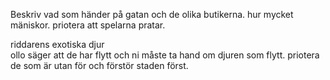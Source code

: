 
Beskriv vad som händer på gatan och de olika butikerna. hur mycket mäniskor.
priotera att spelarna pratar.

riddarens exotiska djur  
ollo säger att de har flytt och ni måste ta hand om djuren som flytt. priotera de som är utan för och förstör staden först.

